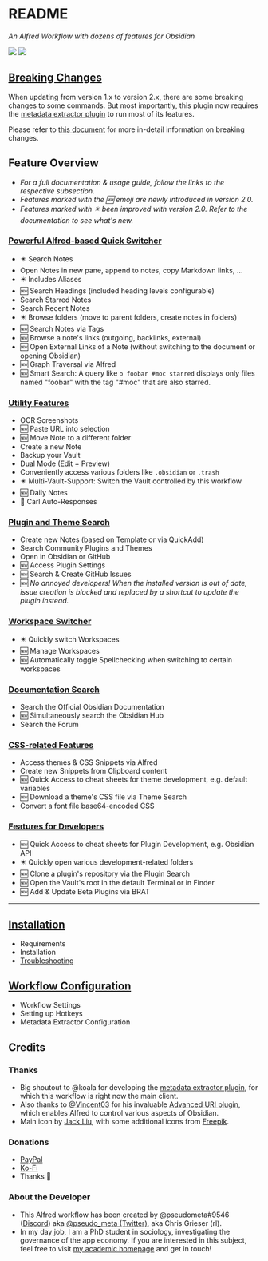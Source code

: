 # README
*An Alfred Workflow with dozens of features for Obsidian*

![](https://img.shields.io/github/downloads/chrisgrieser/shimmering-obsidian/total?label=Downloads&style=plastic) ![](https://img.shields.io/github/v/release/chrisgrieser/shimmering-obsidian?label=Latest%20Release&style=plastic)

## [Breaking Changes](documentation/Breaking%20Changes.md)
When updating from version 1.x to version 2.x, there are some breaking changes to some commands. But most importantly, this plugin now requires the [metadata extractor plugin](https://github.com/kometenstaub/metadata-extractor) to run most of its features.

Please refer to [this document](documentation/Breaking%20Changes.md) for more in-detail information on breaking changes.

## Feature Overview
- *For a full documentation & usage guide, follow the links to the respective subsection.*
- *Features marked with the 🆕 emoji are newly introduced in version 2.0.*
- *Features marked with ✴️ been improved with version 2.0. Refer to the documentation to see what's new.*

### [Powerful Alfred-based Quick Switcher](Alfred-based%20Quick%20Switcher.md)
- ✴️ Search Notes
- Open Notes in new pane, append to notes, copy Markdown links, …
- ✴️ Includes Aliases
- 🆕 Search Headings (included heading levels configurable)
- Search Starred Notes
- Search Recent Notes
- ✴️ Browse folders (move to parent folders, create notes in folders)
- 🆕 Search Notes via Tags
- 🆕 Browse a note's links (outgoing, backlinks, external)
- 🆕 Open External Links of a Note (without switching to the document or opening Obsidian)
- 🆕 Graph Traversal via Alfred
- 🆕 Smart Search: A query like `o foobar #moc starred` displays only files named "foobar" with the tag "#moc" that are also starred.

### [Utility Features](documentation/Utility%20Features.md)
- OCR Screenshots
- 🆕 Paste URL into selection
- 🆕 Move Note to a different folder
- Create a new Note
- Backup your Vault
- Dual Mode (Edit + Preview)
- Conveniently access various folders like `.obsidian` or `.trash`
- ✴️ Multi-Vault-Support: Switch the Vault controlled by this workflow
- 🆕 Daily Notes
- 🐢 Carl Auto-Responses

### [Plugin and Theme Search](documentation/Plugin%20and%20Theme%20Search.md)
- Create new Notes (based on Template or via QuickAdd)
- Search Community Plugins and Themes
- Open in Obsidian or GitHub
- 🆕 Access Plugin Settings
- 🆕 Search & Create GitHub Issues
- 🆕 *No annoyed developers! When the installed version is out of date, issue creation is blocked and replaced by a shortcut to update the plugin instead.*

### [Workspace Switcher](documentation/Workspace%20Switcher.md)
- ✴️ Quickly switch Workspaces
- 🆕 Manage Workspaces
- 🆕 Automatically toggle Spellchecking when switching to certain workspaces

### [Documentation Search](documentation/Documentation%20Search.md)
- Search the Official Obsidian Documentation
- 🆕 Simultaneously search the Obsidian Hub
- Search the Forum

### [CSS-related Features](documentation/CSS-related%20Features.md)
- Access themes & CSS Snippets via Alfred
- Create new Snippets from Clipboard content
- 🆕 Quick Access to cheat sheets for theme development, e.g. default variables
- 🆕 Download a theme's CSS file via Theme Search
- Convert a font file base64-encoded CSS

### [Features for Developers](documentation/Features%20for%20Developers.md)
- 🆕 Quick Access to cheat sheets for Plugin Development, e.g. Obsidian API
- ✴️ Quickly open various development-related folders
- 🆕 Clone a plugin's repository via the Plugin Search
- 🆕 Open the Vault's root in the default Terminal or in Finder
- 🆕 Add & Update Beta Plugins via BRAT

---

## [Installation](documentation/Installation.md)
- Requirements
- Installation
- [Troubleshooting](documentation/Installation.md#Troubleshooting)

## [Workflow Configuration](documentation/Workflow%20Configuration.md)
- Workflow Settings
- Setting up Hotkeys
- Metadata Extractor Configuration

## Credits

### Thanks
- Big shoutout to @koala for developing the [metadata extractor plugin](https://github.com/kometenstaub/metadata-extractor), for which this workflow is right now the main client.
- Also thanks to [@Vincent03](https://github.com/Vinzent03) for his invaluable [Advanced URI plugin](https://github.com/Vinzent03/obsidian-advanced-uri), which enables Alfred to control various aspects of Obsidian.
- Main icon by [Jack Liu](https://www.reddit.com/user/jackliu1219), with some additional icons from [Freepik](https://www.freepik.com/).

### Donations
- [PayPal](https://www.paypal.com/paypalme/ChrisGrieser)
- [Ko-Fi](https://ko-fi.com/pseudometa)
- Thanks 🙏

### About the Developer
- This Alfred workflow has been created by @pseudometa#9546 ([Discord](https://discord.gg/veuWUTm)) aka [@pseudo_meta (Twitter)](https://twitter.com/pseudo_meta), aka Chris Grieser (rl).
- In my day job, I am a PhD student in sociology, investigating the governance of the app economy. If you are interested in this subject, feel free to visit [my academic homepage](https://chris-grieser.de/) and get in touch!
